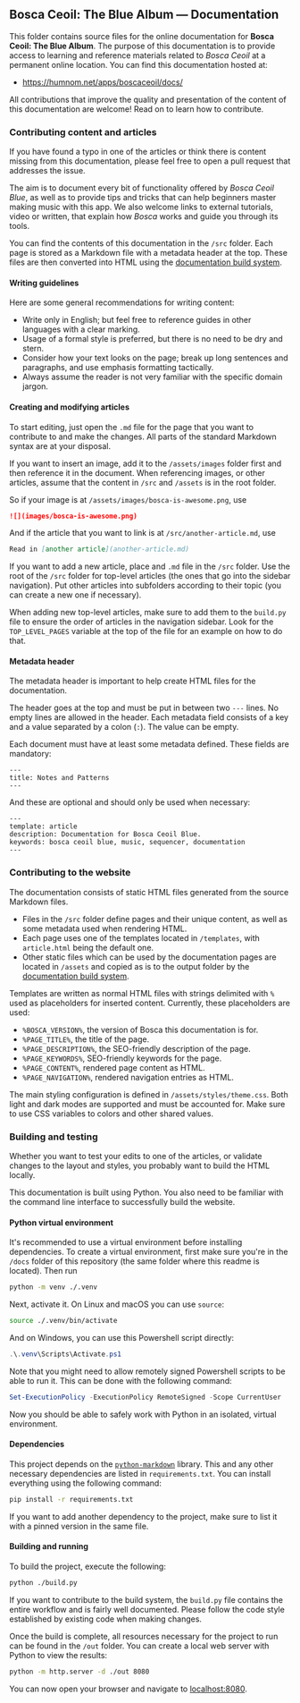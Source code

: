 ## Bosca Ceoil: The Blue Album — Documentation

This folder contains source files for the online documentation for **Bosca Ceoil: The Blue Album**. The purpose of this documentation is to provide access to learning and reference materials related to _Bosca Ceoil_ at a permanent online location. You can find this documentation hosted at:

- https://humnom.net/apps/boscaceoil/docs/

All contributions that improve the quality and presentation of the content of this documentation are welcome! Read on to learn how to contribute.


### Contributing content and articles

If you have found a typo in one of the articles or think there is content missing from this documentation, please feel free to open a pull request that addresses the issue.

The aim is to document every bit of functionality offered by _Bosca Ceoil Blue_, as well as to provide tips and tricks that can help beginners master making music with this app. We also welcome links to external tutorials, video or written, that explain how _Bosca_ works and guide you through its tools.

You can find the contents of this documentation in the `/src` folder. Each page is stored as a Markdown file with a metadata header at the top. These files are then converted into HTML using the [documentation build system](#building-and-testing).

#### Writing guidelines

Here are some general recommendations for writing content:

- Write only in English; but feel free to reference guides in other languages with a clear marking.
- Usage of a formal style is preferred, but there is no need to be dry and stern.
- Consider how your text looks on the page; break up long sentences and paragraphs, and use emphasis formatting tactically.
- Always assume the reader is not very familiar with the specific domain jargon.

#### Creating and modifying articles

To start editing, just open the `.md` file for the page that you want to contribute to and make the changes. All parts of the standard Markdown syntax are at your disposal.

If you want to insert an image, add it to the `/assets/images` folder first and then reference it in the document. When referencing images, or other articles, assume that the content in `/src` and `/assets` is in the root folder.

So if your image is at `/assets/images/bosca-is-awesome.png`, use

```md
![](images/bosca-is-awesome.png)
```

And if the article that you want to link is at `/src/another-article.md`, use

```md
Read in [another article](another-article.md)
``` 

If you want to add a new article, place and `.md` file in the `/src` folder. Use the root of the `/src` folder for top-level articles (the ones that go into the sidebar navigation). Put other articles into subfolders according to their topic (you can create a new one if necessary).

When adding new top-level articles, make sure to add them to the `build.py` file to ensure the order of articles in the navigation sidebar. Look for the `TOP_LEVEL_PAGES` variable at the top of the file for an example on how to do that.

#### Metadata header

The metadata header is important to help create HTML files for the documentation.

The header goes at the top and must be put in between two `---` lines. No empty lines are allowed in the header. Each metadata field consists of a key and a value separated by a colon (`:`). The value can be empty.

Each document must have at least some metadata defined. These fields are mandatory:

```
---
title: Notes and Patterns
---
```

And these are optional and should only be used when necessary:

```
---
template: article
description: Documentation for Bosca Ceoil Blue.
keywords: bosca ceoil blue, music, sequencer, documentation
---
```


### Contributing to the website

The documentation consists of static HTML files generated from the source Markdown files.

- Files in the `/src` folder define pages and their unique content, as well as some metadata used when rendering HTML.
- Each page uses one of the templates located in `/templates`, with `article.html` being the default one.
- Other static files which can be used by the documentation pages are located in `/assets` and copied as is to the output folder by the [documentation build system](#building-and-testing).

Templates are written as normal HTML files with strings delimited with `%` used as placeholders for inserted content. Currently, these placeholders are used:

- `%BOSCA_VERSION%`, the version of Bosca this documentation is for.
- `%PAGE_TITLE%`, the title of the page.
- `%PAGE_DESCRIPTION%`, the SEO-friendly description of the page.
- `%PAGE_KEYWORDS%`, SEO-friendly keywords for the page.
- `%PAGE_CONTENT%`, rendered page content as HTML.
- `%PAGE_NAVIGATION%`, rendered navigation entries as HTML.

The main styling configuration is defined in `/assets/styles/theme.css`. Both light and dark modes are supported and must be accounted for. Make sure to use CSS variables to colors and other shared values.


### Building and testing

Whether you want to test your edits to one of the articles, or validate changes to the layout and styles, you probably want to build the HTML locally.

This documentation is built using Python. You also need to be familiar with the command line interface to successfully build the website.

#### Python virtual environment

It's recommended to use a virtual environment before installing dependencies. To create a virtual environment, first make sure you're in the `/docs` folder of this repository (the same folder where this readme is located). Then run

```sh
python -m venv ./.venv
```

Next, activate it. On Linux and macOS you can use `source`:

```sh
source ./.venv/bin/activate
```

And on Windows, you can use this Powershell script directly:

```powershell
.\.venv\Scripts\Activate.ps1
```

Note that you might need to allow remotely signed Powershell scripts to be able to run it. This can be done with the following command:

```powershell
Set-ExecutionPolicy -ExecutionPolicy RemoteSigned -Scope CurrentUser
```

Now you should be able to safely work with Python in an isolated, virtual environment.

#### Dependencies

This project depends on the [`python-markdown`](https://github.com/Python-Markdown/markdown) library. This and any other necessary dependencies are listed in `requirements.txt`. You can install everything using the following command:

```sh
pip install -r requirements.txt
```

If you want to add another dependency to the project, make sure to list it with a pinned version in the same file.

#### Building and running

To build the project, execute the following:

```sh
python ./build.py
```

If you want to contribute to the build system, the `build.py` file contains the entire workflow and is fairly well documented. Please follow the code style established by existing code when making changes.

Once the build is complete, all resources necessary for the project to run can be found in the `/out` folder. You can create a local web server with Python to view the results:

```sh
python -m http.server -d ./out 8080
```

You can now open your browser and navigate to [localhost:8080](http://localhost:8080).
